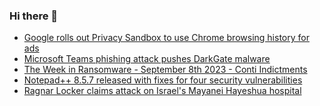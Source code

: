 ### Hi there 👋

<!--START_SECTION:feed-->
* [Google rolls out Privacy Sandbox to use Chrome browsing history for ads](https://www.bleepingcomputer.com/news/google/google-rolls-out-privacy-sandbox-to-use-chrome-browsing-history-for-ads/)
* [Microsoft Teams phishing attack pushes DarkGate malware](https://www.bleepingcomputer.com/news/security/microsoft-teams-phishing-attack-pushes-darkgate-malware/)
* [The Week in Ransomware - September 8th 2023 - Conti Indictments](https://www.bleepingcomputer.com/news/security/the-week-in-ransomware-september-8th-2023-conti-indictments/)
* [Notepad++ 8.5.7 released with fixes for four security vulnerabilities](https://www.bleepingcomputer.com/news/security/notepad-plus-plus-857-released-with-fixes-for-four-security-vulnerabilities/)
* [Ragnar Locker claims attack on Israel's Mayanei Hayeshua hospital](https://www.bleepingcomputer.com/news/security/ragnar-locker-claims-attack-on-israels-mayanei-hayeshua-hospital/)
<!--END_SECTION:feed-->

<!--
**frankenk/frankenk** is a ✨ _special_ ✨ repository because its `README.md` (this file) appears on your GitHub profile.

Here are some ideas to get you started:

- 🔭 I’m currently working on ...
- 🌱 I’m currently learning ...
- 👯 I’m looking to collaborate on ...
- 🤔 I’m looking for help with ...
- 💬 Ask me about ...
- 📫 How to reach me: ...
- 😄 Pronouns: ...
- ⚡ Fun fact: ...
-->




